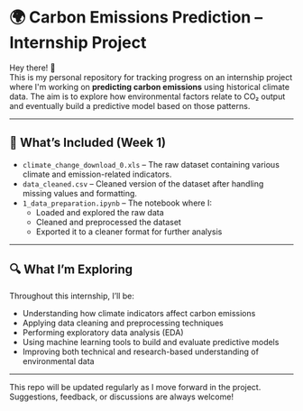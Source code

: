 # 🌍 Carbon Emissions Prediction – Internship Project

Hey there! 👋  
This is my personal repository for tracking progress on an internship project where I'm working on **predicting carbon emissions** using historical climate data. The aim is to explore how environmental factors relate to CO₂ output and eventually build a predictive model based on those patterns.

---

## 📁 What’s Included (Week 1)

- `climate_change_download_0.xls` – The raw dataset containing various climate and emission-related indicators.
- `data_cleaned.csv` – Cleaned version of the dataset after handling missing values and formatting.
- `1_data_preparation.ipynb` – The notebook where I:
  - Loaded and explored the raw data
  - Cleaned and preprocessed the dataset
  - Exported it to a cleaner format for further analysis

---

## 🔍 What I’m Exploring

Throughout this internship, I’ll be:
- Understanding how climate indicators affect carbon emissions
- Applying data cleaning and preprocessing techniques
- Performing exploratory data analysis (EDA)
- Using machine learning tools to build and evaluate predictive models
- Improving both technical and research-based understanding of environmental data

---

This repo will be updated regularly as I move forward in the project. Suggestions, feedback, or discussions are always welcome!
